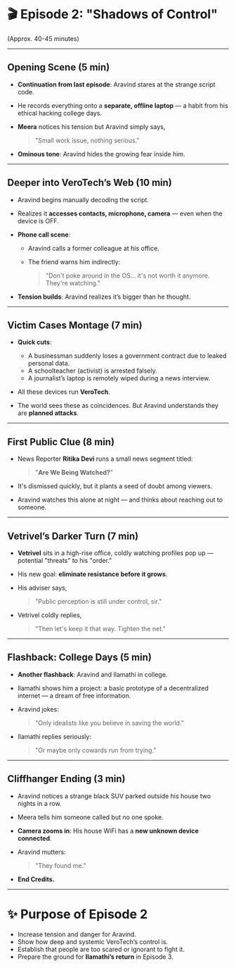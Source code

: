 # 🎬 **Episode 2: "Shadows of Control"**

(Approx. 40-45 minutes)

---

## **Opening Scene** (5 min)

- **Continuation from last episode**:
  Aravind stares at the strange script code.
- He records everything onto a **separate, offline laptop** — a habit from his ethical hacking college days.
- **Meera** notices his tension but Aravind simply says,

  > "Small work issue, nothing serious."

- **Ominous tone**: Aravind hides the growing fear inside him.

---

## **Deeper into VeroTech’s Web** (10 min)

- Aravind begins manually decoding the script.
- Realizes it **accesses contacts, microphone, camera** — even when the device is OFF.
- **Phone call scene**:

  - Aravind calls a former colleague at his office.
  - The friend warns him indirectly:

    > "Don't poke around in the OS... it's not worth it anymore. They're watching."

- **Tension builds**: Aravind realizes it’s bigger than he thought.

---

## **Victim Cases Montage** (7 min)

- **Quick cuts**:

  - A businessman suddenly loses a government contract due to leaked personal data.
  - A schoolteacher (activist) is arrested falsely.
  - A journalist’s laptop is remotely wiped during a news interview.

- All these devices run **VeroTech**.
- The world sees these as coincidences.
  But Aravind understands they are **planned attacks**.

---

## **First Public Clue** (8 min)

- News Reporter **Ritika Devi** runs a small news segment titled:

  > "**Are We Being Watched?**"

- It's dismissed quickly, but it plants a seed of doubt among viewers.
- Aravind watches this alone at night — and thinks about reaching out to someone.

---

## **Vetrivel’s Darker Turn** (7 min)

- **Vetrivel** sits in a high-rise office, coldly watching profiles pop up — potential "threats" to his "order."
- His new goal: **eliminate resistance before it grows**.
- His adviser says,

  > "Public perception is still under control, sir."

- Vetrivel coldly replies,

  > "Then let's keep it that way. Tighten the net."

---

## **Flashback: College Days** (5 min)

- **Another flashback**: Aravind and Ilamathi in college.
- Ilamathi shows him a project: a basic prototype of a decentralized internet — a dream of free information.
- Aravind jokes:

  > "Only idealists like you believe in saving the world."

- Ilamathi replies seriously:

  > "Or maybe only cowards run from trying."

---

## **Cliffhanger Ending** (3 min)

- Aravind notices a strange black SUV parked outside his house two nights in a row.

- Meera tells him someone called but no one spoke.

- **Camera zooms in**: His house WiFi has a **new unknown device connected**.

- Aravind mutters:

  > "They found me."

- **End Credits.**

---

# ✨ **Purpose of Episode 2**

- Increase tension and danger for Aravind.
- Show how deep and systemic VeroTech’s control is.
- Establish that people are too scared or ignorant to fight it.
- Prepare the ground for **Ilamathi’s return** in Episode 3.
